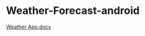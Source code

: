 # Weather-Forecast-android

[Weather App.docx](https://github.com/yazdanilyas/Weather-Forecast-android/files/9245057/Weather.App.docx)
